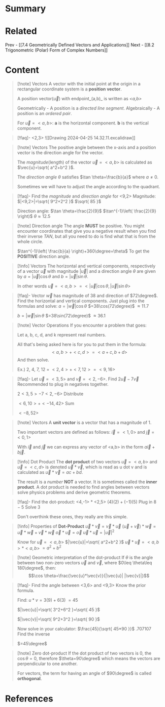 # Summary
# Related
Prev - [[7.4 Geometrically Defined Vectors and Applications]]
Next - [[8.2 Trigonometric (Polar) Form of Complex Numbers]]
# Content

>[!note] Vectors
>A vector with the initial point at the origin in a rectangular coordinate system is a __position vector__.
>
>A position vector($\vec{u}$) with endpoint_(a,b)_ is written as _<a,b>_
>
>Geometrically - A position is a _directed line segment_.
>Algebraically - A position is an _ordered pair_.
>
>For $\vec{u}= <a,b>$: 
>	__a__ is the horizontal component.
>	__b__ is the vertical component.

>[!faq]- <2,3>
>![[Drawing 2024-04-25 14.32.11.excalidraw]]

>[!note] Vectors
>The positive angle between the x-axis and a position vector is the direction angle for the vector.
>
>The _magnitude_(length) of the vector $\vec{u}= <a,b>$ is calculated as $\vec{u}=\sqrt{ a^2+b^2 }$.
>
>The _direction angle_ $\theta$ satisfies $\tan \theta=\frac{b}{a}$ where $a\neq 0$.
>
>Sometimes we will have to adjust the angle according to the quadrant.

>[!faq]- Find the _magnitude_ and _direction angle_ for <9,2>
>Magnitude:
>$|<9,2>|=\sqrt{ 9^2+2^2 }$
>$\sqrt{ 85 }$
>
>Direction angle:
>$\tan \theta=\frac{2}{9}$
>$\tan^{-1}\left( \frac{2}{9} \right)$
>$\theta \approx 12.5$

>[!note] Direction angle
>The angle __MUST__ be positive. You might encounter coordinates that give you a negative result when you find their inverse _TAN_, but all you need to do is find what that is from the whole circle.
>
>$\tan^{-1}\left( \frac{b}{a} \right)+360\degree=\theta$ To get the __POSITIVE__ direction angle.

>[!info] Vectors
>The horizontal and vertical components, respectively of a vector $\vec{u}$ with magnitude $|\vec{u}|$ and a direction angle $\theta$ are given by $a=|\vec{u}|\cos \theta$ and $b=|\vec{u}|\sin \theta$.
>
>In other words $\vec{u}= <a,b> = <|\vec{u}|\cos \theta,|\vec{u}|\sin \theta>$

>[!faq]- Vector $\vec{w}$ has magnitude of 38 and direction of $72\degree$. Find the horizontal and vertical components.
>Just plug into the formulas and solve:
>$a=|\vec{w}|\cos \theta$
>$=38\cos(72\degree)$
>$\approx11.7$
>
>$b=|\vec{w}|\sin \theta$
>$=38\sin(72\degree)$
>$\approx 36.1$

>[!note] Vector Operations
>If you encounter a problem that goes:
>
>	Let a, b, c, d, and k represent real numbers.
>
>All that's being asked here is for you to put them in the formula:
>$$<a,b>+<c,d> = <a+c,b+d>$$
>And then solve.
>
>Ex.) 2, 4, 7, 12 = $<2,4>+<7,12> = <9,16>$

>[!faq]- Let $\vec{u}= <3,5>$ and $\vec{v}= <2,-6>$. Find $2\vec{u}-7\vec{v}$
>Recommended to plug in negatives together.
>
>$2<3,5>-7<2,-6>$ Distribute
>
>$<6,10>+<-14,42>$ Sum
>
>$<-8,52>$

>[!note] Vectors
>A __unit vector__ is a vector that has a magnitude of 1.
>
>Two important vectors are defined as follows:
>	$\vec{i}= <1,0>$ and $\vec{j}= <0,1>$
>
>With $\vec{i}$ and $\vec{j}$ we can express any vector of <a,b> in the form $a\vec{i}+b\vec{j}$.

>[!info] Dot Product
>The __dot product__ of two vectors $\vec{u}= <a,b>$ and $\vec{u}= <c,d>$ is denoted $\vec{u}*\vec{v}$, which is read as u dot v and is calculated as $\vec{u}*\vec{v}=ac+bd$.
>
>The result is a _number_ __NOT__ a vector. It is sometimes called the __inner product__. A dot product is needed to find angles between vectors solve physics problems and derive geometric theorems.

>[!faq]- Find the dot-product: <4,-1> * <2,5>
>$(4)(2)+(-1)(5)$ Plug in
>$8-5$ Solve
>$3$
>
>Don't overthink these ones, they really are this simple.

>[!info] Properties of __Dot-Product__
>$\vec{u}*\vec{v}=\vec{v}*\vec{u}$
>$(\vec{u}+\vec{v})*\vec{w}=\vec{u}*\vec{w}+\vec{v}*\vec{w}$
>$\vec{o}*\vec{u}=\vec{o}$
>$\vec{u}*\vec{u}=|\vec{u}|^2$
>
>Know for $\vec{u}= <a,b>$
>$|\vec{u}|=\sqrt{ a^2+b^2 }$
>$\vec{u}*\vec{u}= <a,b>*<a,b>$
>$=a^2+b^2$

>[!note] Geometric interpretation of the dot-product
>If $\theta$ is the angle between two non-zero vectors $\vec{u}$ and $\vec{v}$, where $0\leq \theta\leq 180\degree$, then:
>$$\cos \theta=\frac{\vec{u}*\vec{v}}{|\vec{u}| |\vec{v}|}$$

>[!faq]- Find the angle between <3,6> and <9,3>
>Know the prior formula.
>
>Find: $u*v=3(9)+6(3)$
>$=45$
>
>$|\vec{u}|=\sqrt{ 3^2+6^2 }=\sqrt{ 45 }$
>
>$|\vec{v}|=\sqrt{ 9^2+3^2 }=\sqrt{ 90 }$
>
>Now solve in your calculator: $\frac{45}{\sqrt{ 45*90 }}$
>$.707107$ Find the inverse
>
>$=45\degree$

>[!note] Zero dot-product
>If the dot product of two vectors is 0, the $\cos \theta=0$, therefore $\theta=90\degree$ which means the vectors are perpendicular to one another.
>
>For vectors, the term for having an angle of $90\degree$ is called __orthogonal__.



# References